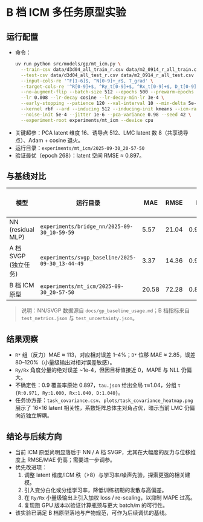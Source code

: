 # B 档 ICM 多任务原型实验

## 运行配置
- 命令：
  ```bash
  uv run python src/models/gp/mt_icm.py \
    --train-csv data/d3d04_all_train_r.csv data/m2_0914_r_all_train.csv data/m2_lhs_0916_train.csv \
    --test-csv data/d3d04_all_test_r.csv data/m2_0914_r_all_test.csv data/m2_lhs_0916_test.csv \
    --input-cols-re '^F[1-6]$, ^N[0-9]+_r$, T_grad' \
    --target-cols-re '^R[0-9]+$, ^Ry_t[0-9]+$, ^Rx_t[0-9]+$, D_t[0-9]+_r$' \
    --no-augment-flip --batch-size 512 --epochs 500 --prewarm-epochs 50 \
    --lr 0.008 --lr-decay cosine --lr-decay-min-lr 3e-4 \
    --early-stopping --patience 120 --val-interval 10 --min-delta 5e-5 \
    --kernel rbf --ard --inducing 512 --inducing-init kmeans --icm-rank 8 \
    --noise-init 5e-4 --jitter 1e-6 --pca-variance 0.98 --seed 42 \
    --experiment-root experiments/mt_icm --device cpu
  ```
- 关键超参：PCA latent 维度 16、诱导点 512、LMC latent 数 8（共享诱导点）、Adam + cosine 退火。
- 运行目录：`experiments/mt_icm/2025-09-30_20-57-50`
- 验证最优（epoch 268）：latent 空间 RMSE ≈ 0.897。

## 与基线对比
| 模型 | 运行目录 | MAE | RMSE | R² | MAPE | 0.9 覆盖率 (raw) |
| --- | --- | --- | --- | --- | --- | --- |
| NN (residual MLP) | `experiments/bridge_nn/2025-09-30_10-59-59` | 5.57 | 21.04 | 0.9977 | 5.11 | – |
| A 档 SVGP (独立任务) | `experiments/svgp_baseline/2025-09-30_13-44-49` | 3.37 | 14.36 | 0.9990 | 2.28 | 0.991 (raw) |
| B 档 ICM 原型 | `experiments/mt_icm/2025-09-30_20-57-50` | 20.58 | 72.28 | 0.8168 | 45.46 | 0.897 |

> 说明：NN/SVGP 数据源自 `docs/gp_baseline_usage.md`；B 档指标来自 `test_metrics.json` 与 `test_uncertainty.json`。

## 结果观察
- `R*` 组（反力）MAE ≈ 113，对应相对误差 1–4%；`D*` 位移 MAE ≈ 2.85，误差 80–120%（小量级输出对相对误差敏感）。
- `Ry/Rx` 角度分量的绝对误差 ~1e-4，但因目标值接近 0，MAPE 与 NLL 仍偏大。
- 不确定性：0.9 覆盖率原始 0.897，`tau.json` 给出全局 τ≈1.04，分组 τ `{R:0.971, Ry:1.000, Rx:1.040, D:1.040}`。
- 任务协方差：`task_covariance.csv`、`plots/task_covariance_heatmap.png` 展示了 16×16 latent 相关性，系数矩阵总体主对角占优，暗示当前 LMC 仍偏向近独立解耦。

## 结论与后续方向
- 当前 ICM 原型尚明显落后于 NN / A 档 SVGP，尤其在大幅度的反力与位移维度上 RMSE/MAE 仍高；需要进一步调参。
- 优先改进项：
  1. 调整 latent 维度/ICM 秩（>8）与学习率/噪声先验，探索更强的相关建模。
  2. 引入变分白化或分组学习率，降低训练初期的发散与高偏差。
  3. 在 `Ry/Rx` 小量级输出上引入加权 loss / re-scaling，以抑制 MAPE 过高。
  4. 复现跑 GPU 版本以验证计算瓶颈与更大 batch/m 的可行性。
- 该实验已满足 B 档原型落地与产物规范，可作为后续调优的基线。
